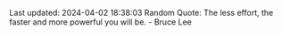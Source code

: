 Last updated: 2024-04-02 18:38:03
Random Quote: The less effort, the faster and more powerful you will be. - Bruce Lee